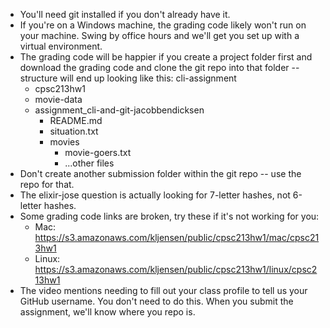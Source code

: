 - You'll need git installed if you don't already have it.
- If you're on a Windows machine, the grading code likely won't run on your machine. Swing by office hours and we'll get you set up with a virtual environment.
- The grading code will be happier if you create a project folder first and download the grading code and clone the git repo into that folder -- structure will end up looking like this:
cli-assignment
  - cpsc213hw1
  - movie-data
  - assignment_cli-and-git-jacobbendicksen
    - README.md
    - situation.txt
    - movies
        - movie-goers.txt
        - ...other files
- Don't create another submission folder within the git repo -- use the repo for that.
- The elixir-jose question is actually looking for 7-letter hashes, not 6-letter hashes.
- Some grading code links are broken, try these if it's not working for you:
  - Mac: https://s3.amazonaws.com/kljensen/public/cpsc213hw1/mac/cpsc213hw1
  - Linux: https://s3.amazonaws.com/kljensen/public/cpsc213hw1/linux/cpsc213hw1
- The video mentions needing to fill out your class profile to tell us your
  GitHub username. You don't need to do this. When you submit the assignment,
  we'll know where you repo is.
